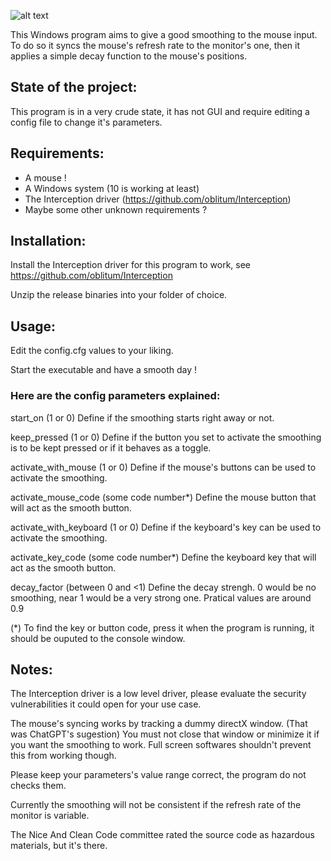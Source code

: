 ![alt text](https://github.com/N0N0CE/Smooth-Mouse/blob/master/Smooth%20Mouse/Smooth%20Mouse.ico)

This Windows program aims to give a good smoothing to the mouse input. To do so it syncs the mouse's refresh rate to the monitor's one, 
then it applies a simple decay function to the mouse's positions.

## State of the project:

This program is in a very crude state, it has not GUI and require editing a config file to change it's parameters.

## Requirements:

- A mouse !
- A Windows system (10 is working at least)
- The Interception driver (https://github.com/oblitum/Interception)
- Maybe some other unknown requirements ?

## Installation:
Install the Interception driver for this program to work, see https://github.com/oblitum/Interception

Unzip the release binaries into your folder of choice.

## Usage:
Edit the config.cfg values to your liking.

Start the executable and have a smooth day !

### Here are the config parameters explained:

start_on (1 or 0) Define if the smoothing starts right away or not.

keep_pressed (1 or 0) Define if the button you set to activate the smoothing is to be kept pressed or if it behaves as a toggle.

activate_with_mouse (1 or 0) Define if the mouse's buttons can be used to activate the smoothing.

activate_mouse_code (some code number*) Define the mouse button that will act as the smooth button.

activate_with_keyboard (1 or 0) Define if the keyboard's key can be used to activate the smoothing.

activate_key_code (some code number*) Define the keyboard key that will act as the smooth button.

decay_factor (between 0 and <1) Define the decay strengh. 0 would be no smoothing, near 1 would be a very strong one. Pratical values are around 0.9

(*) To find the key or button code, press it when the program is running, it should be ouputed to the console window.

## Notes:

The Interception driver is a low level driver, please evaluate the security vulnerabilities it could open for your use case.

The mouse's syncing works by tracking a dummy directX window. (That was ChatGPT's sugestion) 
You must not close that window or minimize it if you want the smoothing to work.
Full screen softwares shouldn't prevent this from working though.

Please keep your parameters's value range correct, the program do not checks them.

Currently the smoothing will not be consistent if the refresh rate of the monitor is variable.

The Nice And Clean Code committee rated the source code as hazardous materials, but it's there.
